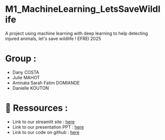 # M1_MachineLearning_LetsSaveWildlife
A project using machine learning with deep learning to help detecting injured animals, let's save wildlife !
EFREI 2025

# Group :
- Dany COSTA
- Julie MAHOT
- Aminata Sarah Fatim DOMIANDE
- Danielle KOUTON

# 🔗 Ressources :
- Link to our streamlit site : [here](https://saveanimals.streamlit.app)
- Link to our presentation PPT : [here](https://www.canva.com/design/DAGoiPiJc5s/FOp4BiVW2fazNQCwajA4Ug/edit?utm_content=DAGoiPiJc5s&utm_campaign=designshare&utm_medium=link2&utm_source=sharebutton)
- Link to our code on github : [here](https://github.com/jmahot/M1_MachineLearning_LetsSaveWildlife)
